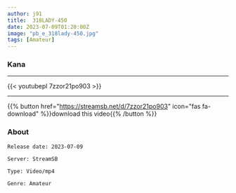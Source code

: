 ```yaml
---
author: j91
title:  318LADY-450 
date: 2023-07-09T01:20:00Z
image: "pb_e_318lady-450.jpg"
tags: [Amateur]
---
```


### Kana
___

{{< youtubepl 7zzor21po903 >}}
___

{{% button href="https://streamsb.net/d/7zzor21po903" icon="fas fa-download" %}}download this video{{% /button %}}
### About

`Release date: 2023-07-09`

`Server: StreamSB`

`Type: Video/mp4`

`Genre:	Amateur`